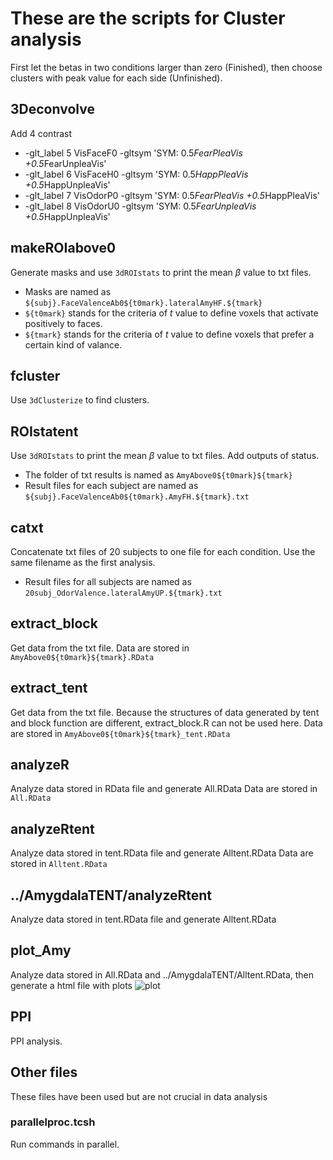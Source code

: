 # These are the scripts for Cluster analysis
First let the betas in two conditions larger than zero (Finished), then choose clusters with peak value for each side (Unfinished).
## 3Deconvolve
Add 4 contrast
* -glt_label 5 VisFaceF0 -gltsym 'SYM: 0.5*FearPleaVis +0.5*FearUnpleaVis'   
* -glt_label 6 VisFaceH0 -gltsym 'SYM: 0.5*HappPleaVis +0.5*HappUnpleaVis'   
* -glt_label 7 VisOdorP0 -gltsym 'SYM: 0.5*FearPleaVis +0.5*HappPleaVis'   
* -glt_label 8 VisOdorU0 -gltsym 'SYM: 0.5*FearUnpleaVis +0.5*HappUnpleaVis'

## makeROIabove0
Generate masks and use `3dROIstats` to print the mean $\beta$ value to txt files.
* Masks are named as `${subj}.FaceValenceAb0${t0mark}.lateralAmyHF.${tmark}`
* `${t0mark}` stands for the criteria of *t* value to define voxels that activate positively to faces.
* `${tmark}` stands for the criteria of *t* value to define voxels that prefer a certain kind of valance.

## fcluster
Use `3dClusterize` to find clusters.

## ROIstatent
Use `3dROIstats` to print the mean $\beta$ value to txt files. Add outputs of status.
* The folder of txt results is named as `AmyAbove0${t0mark}${tmark}`
* Result files for each subject are named as `${subj}.FaceValenceAb0${t0mark}.AmyFH.${tmark}.txt`

## catxt
Concatenate txt files of 20 subjects to one file for each condition. Use the same filename as the first analysis.
* Result files for all subjects are named as `20subj_OdorValence.lateralAmyUP.${tmark}.txt`

## extract_block
Get data from the txt file.
Data are stored in `AmyAbove0${t0mark}${tmark}.RData`

## extract_tent
Get data from the txt file.
Because the structures of data generated by tent and block function are different, extract_block.R can not be used here.
Data are stored in `AmyAbove0${t0mark}${tmark}_tent.RData`

## analyzeR
Analyze data stored in RData file and generate All.RData
Data are stored in `All.RData`

## analyzeRtent
Analyze data stored in tent.RData file and generate Alltent.RData
Data are stored in `Alltent.RData`

## ../AmygdalaTENT/analyzeRtent
Analyze data stored in tent.RData file and generate Alltent.RData

## plot_Amy
Analyze data stored in All.RData and ../AmygdalaTENT/Alltent.RData, then generate a html file with plots
![plot](plot_Amy_files/figure-html/unnamed-chunk-4-1.png)

## PPI
PPI analysis.

## Other files
These files have been used but are not crucial in data analysis

### parallelproc.tcsh
Run commands in parallel.
